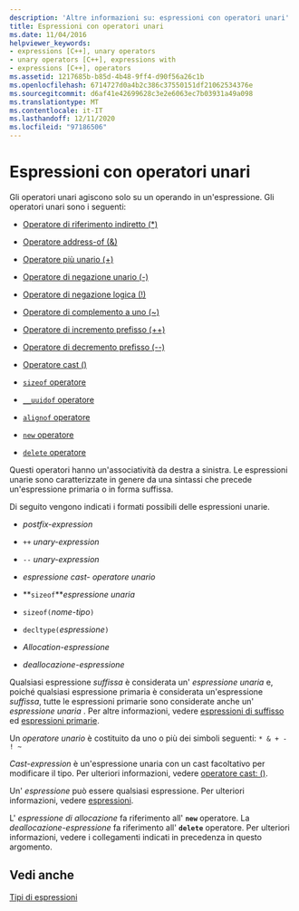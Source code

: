 ```yaml
---
description: 'Altre informazioni su: espressioni con operatori unari'
title: Espressioni con operatori unari
ms.date: 11/04/2016
helpviewer_keywords:
- expressions [C++], unary operators
- unary operators [C++], expressions with
- expressions [C++], operators
ms.assetid: 1217685b-b85d-4b48-9ff4-d90f56a26c1b
ms.openlocfilehash: 6714727d0a4b2c386c37550151df21062534376e
ms.sourcegitcommit: d6af41e42699628c3e2e6063ec7b03931a49a098
ms.translationtype: MT
ms.contentlocale: it-IT
ms.lasthandoff: 12/11/2020
ms.locfileid: "97186506"
---
```

# <a name="expressions-with-unary-operators"></a>Espressioni con operatori unari

Gli operatori unari agiscono solo su un operando in un'espressione. Gli operatori unari sono i seguenti:

- [Operatore di riferimento indiretto (*)](../cpp/indirection-operator-star.md)

- [Operatore address-of (&)](../cpp/address-of-operator-amp.md)

- [Operatore più unario (+)](../cpp/unary-plus-and-negation-operators-plus-and.md)

- [Operatore di negazione unario (-)](../cpp/unary-plus-and-negation-operators-plus-and.md)

- [Operatore di negazione logica (!)](../cpp/logical-negation-operator-exclpt.md)

- [Operatore di complemento a uno (~)](../cpp/one-s-complement-operator-tilde.md)

- [Operatore di incremento prefisso (++)](../cpp/prefix-increment-and-decrement-operators-increment-and-decrement.md)

- [Operatore di decremento prefisso (--)](../cpp/prefix-increment-and-decrement-operators-increment-and-decrement.md)

- [Operatore cast ()](../cpp/cast-operator-parens.md)

- [`sizeof` operatore](../cpp/sizeof-operator.md)

- [`__uuidof` operatore](../cpp/uuidof-operator.md)

- [`alignof` operatore](../cpp/alignof-operator.md)

- [`new` operatore](../cpp/new-operator-cpp.md)

- [`delete` operatore](../cpp/delete-operator-cpp.md)

Questi operatori hanno un'associatività da destra a sinistra. Le espressioni unarie sono caratterizzate in genere da una sintassi che precede un'espressione primaria o in forma suffissa.

Di seguito vengono indicati i formati possibili delle espressioni unarie.

- *postfix-expression*

- `++` *unary-expression*

- `--` *unary-expression*

- *espressione cast-* *operatore unario*

- **`sizeof`***espressione unaria*

- `sizeof(`*nome-tipo*`)`

- `decltype(`*espressione*`)`

- *Allocation-espressione*

- *deallocazione-espressione*

Qualsiasi espressione *suffissa* è considerata un' *espressione unaria* e, poiché qualsiasi espressione primaria è considerata un'espressione *suffissa*, tutte le espressioni primarie sono considerate anche un' *espressione unaria* . Per altre informazioni, vedere [espressioni di suffisso](../cpp/postfix-expressions.md) ed [espressioni primarie](../cpp/primary-expressions.md).

Un *operatore unario* è costituito da uno o più dei simboli seguenti: `* & + - ! ~`

*Cast-expression* è un'espressione unaria con un cast facoltativo per modificare il tipo. Per ulteriori informazioni, vedere [operatore cast: ()](../cpp/cast-operator-parens.md).

Un' *espressione* può essere qualsiasi espressione. Per ulteriori informazioni, vedere [espressioni](../cpp/expressions-cpp.md).

L' *espressione di allocazione* fa riferimento all' **`new`** operatore. La *deallocazione-espressione* fa riferimento all' **`delete`** operatore. Per ulteriori informazioni, vedere i collegamenti indicati in precedenza in questo argomento.

## <a name="see-also"></a>Vedi anche

[Tipi di espressioni](../cpp/types-of-expressions.md)
